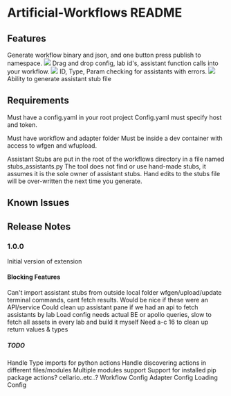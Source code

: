 # Artificial-Workflows README

## Features

Generate workflow binary and json, and one button press publish to namespace.
![](https://github.com/artificial-smahon/extension/blob/main/resources/readme/wfgen.gif)
Drag and drop config, lab id's, assistant function calls into your workflow.
![](https://github.com/artificial-smahon/extension/blob/main/resources/readme/drag_drop.gif)
ID, Type, Param checking for assistants with errors.
![](https://github.com/artificial-smahon/extension/blob/main/resources/readme/assistant_errors.png)
Ability to generate assistant stub file

## Requirements

Must have a config.yaml in your root project
Config.yaml must specify host and token.

Must have workflow and adapter folder
Must be inside a dev container with access to wfgen and wfupload.

Assistant Stubs are put in the root of the workflows directory in a file named stubs_assistants.py
The tool does not find or use hand-made stubs, it assumes it is the sole owner of assistant stubs.
Hand edits to the stubs file will be over-written the next time you generate.

## Known Issues

## Release Notes

### 1.0.0

Initial version of extension

#### Blocking Features

Can't import assistant stubs from outside local folder
wfgen/upload/update terminal commands, cant fetch results. Would be nice if these were an API/service
Could clean up assistant pane if we had an api to fetch assistants by lab
Load config needs actual BE or apollo queries, slow to fetch all assets in every lab and build it myself
Need a-c 16 to clean up return values & types

##### TODO

Handle Type imports for python actions
Handle discovering actions in different files/modules
Multiple modules support
Support for installed pip package actions? cellario..etc..?
Workflow Config
Adapter Config
Loading Config
